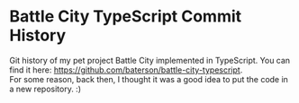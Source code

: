 # Battle City TypeScript Commit History

Git history of my pet project Battle City implemented in TypeScript. You can find it here: https://github.com/baterson/battle-city-typescript.  
For some reason, back then, I thought it was a good idea to put the code in a new repository. :)



